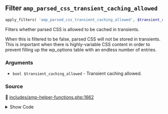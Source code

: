 ## Filter `amp_parsed_css_transient_caching_allowed`

```php
apply_filters( 'amp_parsed_css_transient_caching_allowed', $transient_caching_allowed );
```

Filters whether parsed CSS is allowed to be cached in transients.

When this is filtered to be false, parsed CSS will not be stored in transients. This is important when there is highly-variable CSS content in order to prevent filling up the wp_options table with an endless number of entries.

### Arguments

* `bool $transient_caching_allowed` - Transient caching allowed.

### Source

:link: [includes/amp-helper-functions.php:1662](/includes/amp-helper-functions.php#L1662)

<details>
<summary>Show Code</summary>

```php
$sanitizers['AMP_Style_Sanitizer']['allow_transient_caching'] = apply_filters( 'amp_parsed_css_transient_caching_allowed', true );
```

</details>
